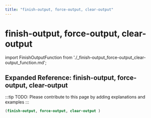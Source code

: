 ```yaml
---
title: "finish-output, force-output, clear-output"
---
```


# finish-output, force-output, clear-output

import FinishOutputFunction from './_finish-output_force-output_clear-output_function.md';

<FinishOutputFunction />

## Expanded Reference: finish-output, force-output, clear-output

:::tip
TODO: Please contribute to this page by adding explanations and examples
:::

```lisp
(finish-output, force-output, clear-output )
```
